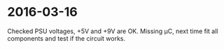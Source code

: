 # 2016-03-16

Checked PSU voltages, +5V and +9V are OK. Missing µC, next time fit all components and test if the circuit works.

